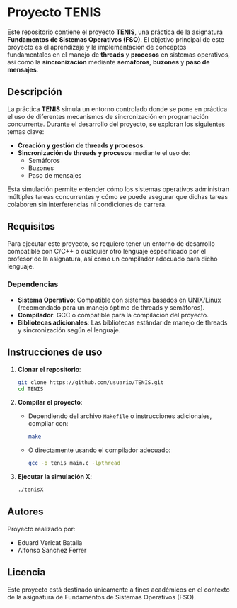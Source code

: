 
# Proyecto TENIS

Este repositorio contiene el proyecto **TENIS**, una práctica de la asignatura **Fundamentos de Sistemas Operativos (FSO)**. El objetivo principal de este proyecto es el aprendizaje y la implementación de conceptos fundamentales en el manejo de **threads** y **procesos** en sistemas operativos, así como la **sincronización** mediante **semáforos**, **buzones** y **paso de mensajes**.

## Descripción

La práctica **TENIS** simula un entorno controlado donde se pone en práctica el uso de diferentes mecanismos de sincronización en programación concurrente. Durante el desarrollo del proyecto, se exploran los siguientes temas clave:

- **Creación y gestión de threads y procesos**.
- **Sincronización de threads y procesos** mediante el uso de:
  - Semáforos
  - Buzones
  - Paso de mensajes

Esta simulación permite entender cómo los sistemas operativos administran múltiples tareas concurrentes y cómo se puede asegurar que dichas tareas colaboren sin interferencias ni condiciones de carrera.

## Requisitos

Para ejecutar este proyecto, se requiere tener un entorno de desarrollo compatible con C/C++ o cualquier otro lenguaje especificado por el profesor de la asignatura, así como un compilador adecuado para dicho lenguaje.

### Dependencias

- **Sistema Operativo**: Compatible con sistemas basados en UNIX/Linux (recomendado para un manejo óptimo de threads y semáforos).
- **Compilador**: GCC o compatible para la compilación del proyecto.
- **Bibliotecas adicionales**: Las bibliotecas estándar de manejo de threads y sincronización según el lenguaje.

## Instrucciones de uso

1. **Clonar el repositorio**:
   ```bash
   git clone https://github.com/usuario/TENIS.git
   cd TENIS
   ```

2. **Compilar el proyecto**:
   - Dependiendo del archivo `Makefile` o instrucciones adicionales, compilar con:
     ```bash
     make
     ```
   - O directamente usando el compilador adecuado:
     ```bash
     gcc -o tenis main.c -lpthread
     ```

3. **Ejecutar la simulación X**:
   ```bash
   ./tenisX
   ```
## Autores

Proyecto realizado por:

- Eduard Vericat Batalla
- Alfonso Sanchez Ferrer

## Licencia

Este proyecto está destinado únicamente a fines académicos en el contexto de la asignatura de Fundamentos de Sistemas Operativos (FSO).
